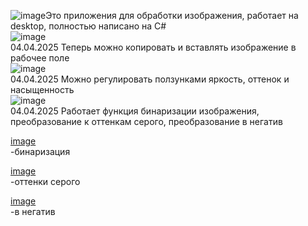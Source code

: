 ![image](https://github.com/user-attachments/assets/dec6e2d2-fca9-4c75-999d-f368242dacf1)Это приложения для обработки изображения, работает на desktop, полностью написано на C#<br>
![image](https://github.com/user-attachments/assets/a674fbcf-a186-4da4-8d12-129845c09224)<br>
04.04.2025 Теперь можно копировать и вставлять изображение в рабочее поле<br>
![image](https://github.com/user-attachments/assets/d0206993-ae24-42ac-af6d-5122060d9bdf)<br>
04.04.2025 Можно регулировать ползунками яркость, оттенок и насыщенность<br>
![image](https://github.com/user-attachments/assets/49c17667-301e-4dbe-8ed2-75fd77fd5f62)<br>
04.04.2025 Работает функция бинаризации изображения, преобразование к оттенкам серого, преобразование в негатив<br>

[image](https://github.com/user-attachments/assets/304ddbb9-c511-4859-aaa3-f01281ee0770)<br>-бинаризация<br>


[image](https://github.com/user-attachments/assets/c24a705f-09f9-4c7b-9c2a-b2127cc2ac4b)<br>-оттенки серого <br>

[image](https://github.com/user-attachments/assets/4e3ce66f-c884-4066-b984-66dbe1c409af)<br>-в негатив<br>


